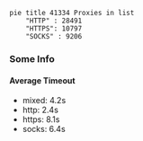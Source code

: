 
```mermaid
pie title 41334 Proxies in list
    "HTTP" : 28491
    "HTTPS": 10797
    "SOCKS" : 9206
```

### Some Info
#### Average Timeout

- mixed: 4.2s
- http: 2.4s
- https: 8.1s
- socks: 6.4s